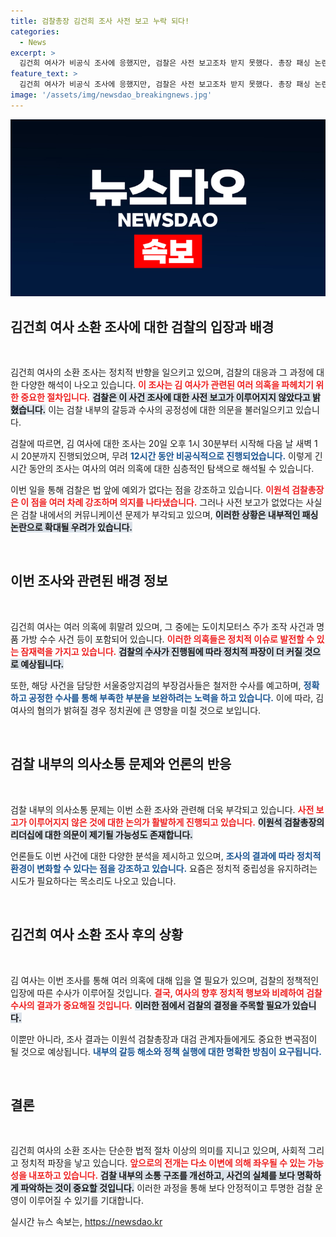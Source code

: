 ```yaml
---
title: 검찰총장 김건희 조사 사전 보고 누락 되다!
categories:
  - News
excerpt: >
  김건희 여사가 비공식 조사에 응했지만, 검찰은 사전 보고조차 받지 못했다. 총장 패싱 논란이 다시 일어날지 귀추가 주목된다. 법 앞에 예외는 없다!
feature_text: >
  김건희 여사가 비공식 조사에 응했지만, 검찰은 사전 보고조차 받지 못했다. 총장 패싱 논란이 다시 일어날지 귀추가 주목된다. 법 앞에 예외는 없다!
image: '/assets/img/newsdao_breakingnews.jpg'
---
```


<p><img src="/assets/img/newsdao_breakingnews.jpg" alt="firstkoreanews 속보" /></p>

<h2 data-ke-size="size26">김건희 여사 소환 조사에 대한 검찰의 입장과 배경</h2>

<p data-ke-size="size16">&nbsp;</p>

<p>김건희 여사의 소환 조사는 정치적 반향을 일으키고 있으며, 검찰의 대응과 그 과정에 대한 다양한 해석이 나오고 있습니다. <b><span style="color: #ee2323;">이 조사는 김 여사가 관련된 여러 의혹을 파헤치기 위한 중요한 절차입니다.</span></b> <b><span style="background-color: #21538527;">검찰은 이 사건 조사에 대한 사전 보고가 이루어지지 않았다고 밝혔습니다.</span></b> 이는 검찰 내부의 갈등과 수사의 공정성에 대한 의문을 불러일으키고 있습니다. </p>

<p>검찰에 따르면, 김 여사에 대한 조사는 20일 오후 1시 30분부터 시작해 다음 날 새벽 1시 20분까지 진행되었으며, 무려 <b><span style="color: #1a5490;">12시간 동안 비공식적으로 진행되었습니다.</span></b> 이렇게 긴 시간 동안의 조사는 여사의 여러 의혹에 대한 심층적인 탐색으로 해석될 수 있습니다. </p>

<p>이번 일을 통해 검찰은 법 앞에 예외가 없다는 점을 강조하고 있습니다. <b><span style="color: #ee2323;">이원석 검찰총장은 이 점을 여러 차례 강조하며 의지를 나타냈습니다.</span></b> 그러나 사전 보고가 없었다는 사실은 검찰 내에서의 커뮤니케이션 문제가 부각되고 있으며, <b><span style="background-color: #21538527;">이러한 상황은 내부적인 패싱 논란으로 확대될 우려가 있습니다.</span></b></p>

<p data-ke-size="size16">&nbsp;</p>

<h2 data-ke-size="size26">이번 조사와 관련된 배경 정보</h2>

<p data-ke-size="size16">&nbsp;</p>

<p>김건희 여사는 여러 의혹에 휘말려 있으며, 그 중에는 도이치모터스 주가 조작 사건과 명품 가방 수수 사건 등이 포함되어 있습니다. <b><span style="color: #ee2323;">이러한 의혹들은 정치적 이슈로 발전할 수 있는 잠재력을 가지고 있습니다.</span></b> <b><span style="background-color: #21538527;">검찰의 수사가 진행됨에 따라 정치적 파장이 더 커질 것으로 예상됩니다.</span></b> </p>

<p>또한, 해당 사건을 담당한 서울중앙지검의 부장검사들은 철저한 수사를 예고하며, <b><span style="color: #1a5490;">정확하고 공정한 수사를 통해 부족한 부분을 보완하려는 노력을 하고 있습니다.</span></b> 이에 따라, 김 여사의 혐의가 밝혀질 경우 정치권에 큰 영향을 미칠 것으로 보입니다.</p>

<p data-ke-size="size16">&nbsp;</p>

<h2 data-ke-size="size26">검찰 내부의 의사소통 문제와 언론의 반응</h2>

<p data-ke-size="size16">&nbsp;</p>

<p>검찰 내부의 의사소통 문제는 이번 소환 조사와 관련해 더욱 부각되고 있습니다. <b><span style="color: #ee2323;">사전 보고가 이루어지지 않은 것에 대한 논의가 활발하게 진행되고 있습니다.</span></b> <b><span style="background-color: #21538527;">이원석 검찰총장의 리더십에 대한 의문이 제기될 가능성도 존재합니다.</span></b> </p>

<p>언론들도 이번 사건에 대한 다양한 분석을 제시하고 있으며, <b><span style="color: #1a5490;">조사의 결과에 따라 정치적 환경이 변화할 수 있다는 점을 강조하고 있습니다.</span></b> 요즘은 정치적 중립성을 유지하려는 시도가 필요하다는 목소리도 나오고 있습니다.</p>

<p data-ke-size="size16">&nbsp;</p>

<h2 data-ke-size="size26">김건희 여사 소환 조사 후의 상황</h2>

<p data-ke-size="size16">&nbsp;</p>

<p>김 여사는 이번 조사를 통해 여러 의혹에 대해 입을 열 필요가 있으며, 검찰의 정책적인 입장에 따른 수사가 이루어질 것입니다. <b><span style="color: #ee2323;">결국, 여사의 향후 정치적 행보와 비례하여 검찰 수사의 결과가 중요해질 것입니다.</span></b> <b><span style="background-color: #21538527;">이러한 점에서 검찰의 결정을 주목할 필요가 있습니다.</span></b></p>

<p>이뿐만 아니라, 조사 결과는 이원석 검찰총장과 대검 관계자들에게도 중요한 변곡점이 될 것으로 예상됩니다. <b><span style="color: #1a5490;">내부의 갈등 해소와 정책 실행에 대한 명확한 방침이 요구됩니다.</span></b> </p>

<p data-ke-size="size16">&nbsp;</p>

<h2 data-ke-size="size26">결론</h2>

<p data-ke-size="size16">&nbsp;</p>

<p>김건희 여사의 소환 조사는 단순한 법적 절차 이상의 의미를 지니고 있으며, 사회적 그리고 정치적 파장을 낳고 있습니다. <b><span style="color: #ee2323;">앞으로의 전개는 다소 이변에 의해 좌우될 수 있는 가능성을 내포하고 있습니다.</span></b> <b><span style="background-color: #21538527;">검찰 내부의 소통 구조를 개선하고, 사건의 실체를 보다 명확하게 파악하는 것이 중요할 것입니다.</span></b> 이러한 과정을 통해 보다 안정적이고 투명한 검찰 운영이 이루어질 수 있기를 기대합니다.</p>
실시간 뉴스 속보는, <a href="https://newsdao.kr" rel="dofollow">https://newsdao.kr</a>


